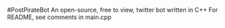 #PostPirateBot
An open-source, free to view, twitter bot written in C++
For README, see comments in main.cpp
